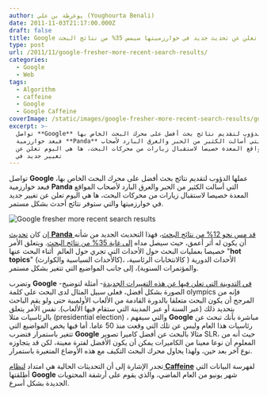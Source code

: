 ```yaml
---
author: يوغرطة بن علي (Youghourta Benali)
date: 2011-11-03T21:17:00.000Z
draft: false
title: Google تعلن عن تحديث جديد في خوارزميتها سيمس 35% من نتائج البحث
type: post
url: /2011/11/google-fresher-more-recent-search-results/
categories:
  - Google
  - Web
tags:
  - Algorithm
  - caffeine
  - Google
  - Google Caffeine
coverImage: /static/images/google-fresher-more-recent-search-results/google-speed.jpg
excerpt: >-
  تواصل **Google** عملها الدؤوب لتقديم نتائج بحث أفضل على محرك البحث الخاص بها،
  فبعد خوارزمية **Panda** التي أسالت الكثير من الحبر والعرق البارد لأصحاب
  المواقع المعدة خصيصا لاستقبال زيارات من محركات البحث، ها هي اليوم تعلن عن
  تغيير جديد في
---
```

تواصل **Google** عملها الدؤوب لتقديم نتائج بحث أفضل على محرك البحث الخاص بها، فبعد خوارزمية **Panda** التي أسالت الكثير من الحبر والعرق البارد لأصحاب المواقع المعدة خصيصا لاستقبال زيارات من محركات البحث، ها هي اليوم تعلن عن تغيير جديد في خوارزميتها والتي ستوفر نتائج أحدث بشكل مستمر.

![Google fresher more recent search results](/static/images/google-fresher-more-recent-search-results/google-speed.jpg)

إن كان [تحديث **Panda** قد مس نحو 12% من نتائج البحث](../2011/08/google-panda/)، فهذا التحديث الجديد من شأنه أن يكون له أثر أعمق، حيث سيصل مداه [إلى غاية 35% من نتائج البحث](http://googleblog.blogspot.com/2011/11/giving-you-fresher-more-recent-search.html). ويتعلق الأمر خصيصا بعمليات البحث حول الأحداث التي تجري حول العالم  أثناء البحث عنها "**hot topics**" (كالأحداث السياسية والكوارث)، الأحداث الدورية ( كالانتخابات الرئاسية، والمؤتمرات السنوية)، إلى جانب المواضيع التي تتغير بشكل مستمر.

وتضرب **Google** -[في التدوينة التي تعلن فيها عن هذه التغييرات الجديدة](http://insidesearch.blogspot.com/2011/11/giving-you-fresher-more-recent-search.html?utm_source=feedburner\&utm_medium=feed\&utm_campaign=Feed%3A+InsideSearch+%28Inside+Search%29)- أمثلة لتوضيح الصورة بشكل أفضل، فعلى سبيل المثال لدى البحث على كلمة olympics فإنه من المرجح أن يكون البحث متعلقا بالدورة القادمة من الألعاب الأولمبية حتى ولو يقم الباحث بتحديد ذلك (عبر السنة أو عبر المدينة التي ستقام فيها الألعاب). نفس الأمر يتعلق بالرئاسيات مثلا (presidential election) ، والتي سيفهم **Google** مباشرة بأنك تبحث عن رئاسيات هذا العام وليس عن تلك التي وقعت منذ 50 عاما. أما فيها يخص المواضيع التي تتغير باستمرار فتضرب **Google** مثالا بالبحث عن أفضل كاميرا تصوير SLR، حيث أنه من المعلوم أن نوعا معينا من الكاميرات يمكن أن يكون الأفضل لفترة معينة، لكن قد يتجاوزه نوع آخر بعد حين، ولهذا يحاول محرك البحث التكيف مع هذه الأوضاع المتغيرة باستمرار.

تجدر الإشارة إلى أن التحديثات الحالية هي امتداد [لنظام **Caffeine**](../2010/06/google-new-search-index-caffeine/) لفهرسة البيانات التي أطلقتها **Google** شهر يونيو من العام الماضي، والذي يقوم على أرشفة المحتويات الجديدة بشكل أسرع.
